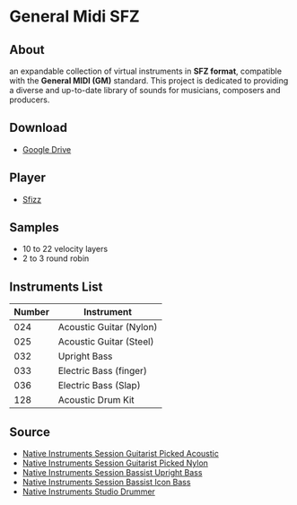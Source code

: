 # General Midi SFZ

## About

an expandable collection of virtual instruments in **SFZ format**, compatible with the **General MIDI (GM)** standard. This project is dedicated to providing a diverse and up-to-date library of sounds for musicians, composers and producers.

## Download

- [Google Drive](https://drive.google.com/drive/folders/1L8DMMPLS9ZGDOOcy6ygkEKkZoEy_HCDz?usp=sharing)

## Player

- [Sfizz](https://sfztools.github.io/sfizz/downloads/)

## Samples

- 10 to 22 velocity layers
- 2 to 3 round robin

## Instruments List

|Number|Instrument             |
|------|-----------------------|
|024   |Acoustic Guitar (Nylon)|
|025   |Acoustic Guitar (Steel)|
|032   |Upright Bass           |
|033   |Electric Bass (finger) |
|036   |Electric Bass (Slap)   |
|128   |Acoustic Drum Kit      |

## Source

- [Native Instruments Session Guitarist Picked Acoustic](https://www.native-instruments.com/en/products/komplete/guitar/session-guitarist-picked-acoustic/)
- [Native Instruments Session Guitarist Picked Nylon](https://www.native-instruments.com/en/products/komplete/guitar/session-guitarist-picked-nylon/)
- [Native Instruments Session Bassist Upright Bass](https://www.native-instruments.com/en/products/komplete/guitar/session-bassist-upright-bass/)
- [Native Instruments Session Bassist Icon Bass](https://www.native-instruments.com/en/products/komplete/guitar/session-bassist-icon-bass/)
- [Native Instruments Studio Drummer](https://www.native-instruments.com/en/products/komplete/drums/studio-drummer/)
